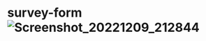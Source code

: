 # survey-form![Screenshot_20221209_212844](https://user-images.githubusercontent.com/118936238/206791185-4f51ad97-4799-447a-b7e4-ea780908ff4f.png)
